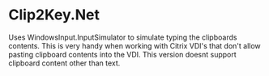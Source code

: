 # Clip2Key.Net
Uses WindowsInput.InputSimulator to simulate typing the clipboards contents. This is very handy when working with Citrix VDI's that don't allow pasting clipboard contents into the VDI. This version doesnt support clipboard content other than text.
